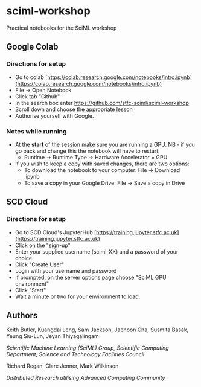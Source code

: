 # sciml-workshop
Practical notebooks for the SciML workshop

## Google Colab
### Directions for setup

* Go to colab [https://colab.research.google.com/notebooks/intro.ipynb](https://colab.research.google.com/notebooks/intro.ipynb)
*	File → Open Notebook
*	Click tab "Github"
*	In the search box enter https://github.com/stfc-sciml/sciml-workshop
*	Scroll down and choose the appropriate lesson
*	Authorise yourself with Google.

### Notes while running
* At the **start** of the session make sure you are running a GPU. NB - if you go back and change this the notebook will have to restart.
    * Runtime → Runtime Type → Hardware Accelerator = GPU
* If you wish to keep a copy with saved changes, there are two options:
   * To download the notebook to your computer: File → Download .ipynb
   * To save a copy in your Google Drive: File → Save a copy in Drive

## SCD Cloud
### Directions for setup

* Go to SCD Cloud's JupyterHub [https://training.jupyter.stfc.ac.uk](https://training.jupyter.stfc.ac.uk)
* Click on the "sign-up"
* Enter your supplied username (sciml-XX) and a password of your choice.
* Click "Create User"
* Login with your username and password
* If prompted, on the server options page choose "SciML GPU environment"
* Click "Start"
* Wait a minute or two for your environment to load.

## Authors
Keith Butler, Kuangdai Leng, Sam Jackson, Jaehoon Cha, Susmita Basak, Yeung Siu-Lun, Jeyan Thiyagalingam

*Scientific Machine Learning (SciML) Group, Scientific Computing Department, Science and Technology Facilities Council* 

Richard Regan, Clare Jenner, Mark Wilkinson

*Distributed Research utilising Advanced Computing Community*
